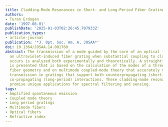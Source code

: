 ```yaml
---
title: Cladding-Mode Resonances in Short- and Long-Period Fiber Grating Filters
authors:
- Turan Erdogan
date: '1997-08-01'
publishDate: '2025-01-03T02:26:45.707933Z'
publication_types:
- article-journal
publication: '*J. Opt. Soc. Am. A, JOSAA*'
doi: 10.1364/JOSAA.14.001760
abstract: The transmission of a mode guided by the core of an optical fiber through
  an ultraviolet-induced fiber grating when substantial coupling to cladding modes
  occurs is analyzed both experimentally and theoretically. A straightforward theory
  is presented that is based on the calculation of the modes of a three-layer step-index
  fiber geometry and on multimode coupled-mode theory that accurately models the measured
  transmission in gratings that support both counterpropagating (short-period) and
  co-propagating (long-period) interactions. These cladding-mode resonance filters
  promise unique applications for spectral filtering and sensing.
tags:
- Amplified spontaneous emission
- Coupled mode theory
- Long period gratings
- Multimode fibers
- Optical fibers
- Refractive index
---
```


